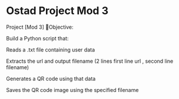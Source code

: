 # Ostad Project Mod 3

Project [Mod 3]
📌Objective: 

Build a Python script that:

Reads a .txt file containing user data

Extracts the url and output filename (2 lines first line url , second line filename)

Generates a QR code using that data

Saves the QR code image using the specified filename